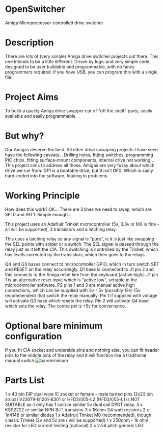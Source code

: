 # OpenSwitcher
Amiga Microprocessor-controlled drive switcher

# Description

There are lots of (very simple) Amiga drive switcher projects out there. This one intends to be a little different. Driven by logic and very simple code, designed to be user buildable and programmable, with no fancy programmers required. If you have USB, you can program this with a single file!

# Project Aims

To build a quality Amiga drive swapper out of "off the shelf" parts, easily available and easily programmable.

# But why?
Our Amigas deserve the best. All other drive swapping projects I have seen have the following caveats... Drilling holes, fitting switches, programming PIC chips, fitting surface-mount components, internal drive not working... This project aims to address all those.
Amigas are very fussy about which drive we run from. DF1 is a bootable drive, but it isn't DF0. Which is sadly hard-coded into the software, leading to problems.

# Working Principle
How does this work?
OK... There are 2 lines we need to swap, which are SEL0 and SEL1. Simple enough...

This project uses an Adafruit Trinket microcontroller (5v, 3.3v or M0 is fine - all will be supported), 3 transistors and a latching relay.

This uses a latching relay so any signal is "pure", ie it is just like swapping the SEL points with solder or a switch. The SEL signal is passed through the relay just as it left the CIA.
This switching is controlled by the Trinket, which has levels corrected by the transistors, which then goes to the relays.

Q4 and Q3 bases connect to microcontroller GPIO, which in turn switch SET and RESET on the relay accordingly.
Q1 base is connected to J1 pin 2 and this connects to the Amiga reset line from the keyboard (active high).
J1 pin 1 is an alternative reset input which is "active low", settable in the microcontroller software.
P2 pins 1 and 3 are manual active high connections, which can be supplied with 3v - 5v (possibly 12v) (5v recommended) that switch the relay manually. Pin 1 if supplied with voltage will activate Q3 base which resets the relay. Pin 2 will activate Q4 base which sets the relay. The centre pin is +5v for convenience.

# Optional bare minimum configuration
If you fit CIA socket and underside pins and nothing else, you can fit header pins to the middle pins of the relay and it will function like a traditional manual switch.![bareminimum](https://user-images.githubusercontent.com/89555920/130951893-b6ab5bde-1879-4004-94aa-9b5d316510d3.jpg)

# Parts List
1 x 40 pin DIP dual wipe IC socket or female - male turned pins (2x20 pin strips)
V23079-B1201-B301 or HFD3/005-L2 (HFD3/005-L1 is NOT SUITABLE as it only has 1 coil) or similar 5v dual coil DPDT relay.
3 x KSP2222 or similar NPN BJT transistor
3 x 1Kohm 1/4 watt resistors
2 x 1n4148 or similar diodes
1 x Adafruit Trinket M0 (recommended), though classic Trinket (3v and 5v are / will be supported)
1 x 250ohm - 1k ohm resistor for LED current limiting (optional)
2 x 2.54 pitch generic LED






